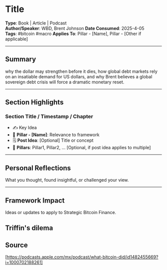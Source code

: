 # Title

**Type**: Book | Article | Podcast  
**Author/Speaker**:  WBD, Brent Johnson
**Date Consumed**: 2025-4-05  
**Tags**: #bitcoin #macro
**Applies To**: Pillar - [Name], Pillar - [Other if applicable]  

---

## Summary  

why the dollar may strengthen before it dies, how global debt markets rely on an insatiable demand for US dollars, and why Brent believes a global sovereign debt crisis will force a dramatic monetary reset.

---

## Section Highlights  

### Section Title / Timestamp / Chapter  

- ✍️ Key Idea  
- 📌 **Pillar - [Name]**: Relevance to framework  
- 🗒 **Post Idea**: [Optional] Title or concept  
- 🔗 **Pillars**: Pillar1, Pillar2, ... [Optional, if post idea applies to multiple]

---

## Personal Reflections  

What you thought, found insightful, or challenged your view.

---

## Framework Impact  

Ideas or updates to apply to Strategic Bitcoin Finance.

Triffin's dilema
---

## Source  

[https://podcasts.apple.com/mx/podcast/what-bitcoin-did/id1482455669?i=1000702188261] 